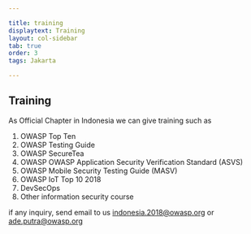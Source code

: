 ```yaml
---

title: training
displaytext: Training
layout: col-sidebar
tab: true
order: 3
tags: Jakarta

---
```


## Training

As Official Chapter in Indonesia we can give training such as

1. OWASP Top Ten
2. OWASP Testing Guide
3. OWASP SecureTea
4. OWASP OWASP Application Security Verification Standard (ASVS)
5. OWASP Mobile Security Testing Guide (MASV)
6. OWASP IoT Top 10 2018
7. DevSecOps
8. Other information security course

if any inquiry, send email to us indonesia.2018@owasp.org or ade.putra@owasp.org
